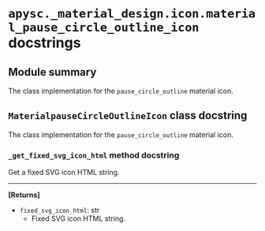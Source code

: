 # `apysc._material_design.icon.material_pause_circle_outline_icon` docstrings

## Module summary

The class implementation for the `pause_circle_outline` material icon.

## `MaterialpauseCircleOutlineIcon` class docstring

The class implementation for the `pause_circle_outline` material icon.

### `_get_fixed_svg_icon_html` method docstring

Get a fixed SVG icon HTML string.<hr>

**[Returns]**

- `fixed_svg_icon_html`: str
  - Fixed SVG icon HTML string.
